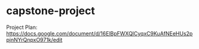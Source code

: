 # capstone-project
Project Plan: https://docs.google.com/document/d/16ElBpFWXQlCyqxC9KuAfNEeHUs2ppjnNYrQnpxO971k/edit



